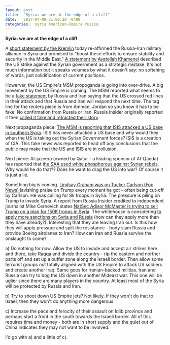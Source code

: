 ```yaml
---
layout: post
title:  "Syria: we are at the edge of a cliff"
date:   2017-04-09 21:06:20 -0400
categories:  syria American-Empire russia
---
```



**Syria: we are at the edge of a cliff**


A [short statement by the Kremlin](http://en.kremlin.ru/events/president/news/54256 "Kremlin: Telephone conversation with President of Iran Rouhani") today re-affirmed the Russia-Iran military alliance in Syria and promised to "boost these efforts to ensure stability and security in the Middle East."  [A statement by Ayatollah Khamenei](http://en.kremlin.ru/events/president/news/54256 "Khamenei: The US made a strategic mistake") described the US strike against the Syrian government as a strategic mistake. It's not much information but it speaks volumes by what it doesn't say: no softening of words, just solidification of current positions. 

<!--excerpt-->

Howerver, the US Empire's MSM propoganda is going into over-drive. A big movement by the US Empire is coming.  The MSM reported what seems to be a [fake statement](http://www.reuters.com/article/us-mideast-crisis-syria-allies-idUSKBN17B0K7 "Reuters: Assad allies say US attack crossed red lines") by Russia and Iran saying that the US crossed red lines in their attack and that Russia and Iran will respond the next time. The tag line for the reuters piece is from Amman, Jordan so you know it has to be fake.  No confirmation from Russia or Iran.  Russia Insider originally reported it then [called it fake and retracted their story](http://russia-insider.com/en/breaking-russia-and-iran-say-they-will-respond-force-if-us-strikes-syria-again/ri19518 "Reuters, Others, Report Fake Iran/Russia Statement on Syria — 'Russia Insider' Blindly Follows").  

Next propaganda piece:  [The MSM is reporting that ISIS attacked a US base in southern Syria](https://www.wsj.com/articles/islamic-state-hits-u-s-led-base-in-southern-syria-1491769112 "WSJ: Islamic State Hits U.S.-Led Base in Southern Syria"). ISIS has never attacked a US base and why would they when the US is taking out the Syrian Government forces?  ISIS is a creation of CIA.  This fake news was reported to head off any conclusions that the public may make that the US and ISIS are in collusion. 

Next piece:  Al-jazeera (owned by Qatar - a leading sponsor of Al-Qaeda) has reported that t[he SAA used white phosphorous against Syrian rebels](http://www.zerohedge.com/news/2017-04-09/isis-attacks-us-led-base-southern-syria-assad-said-use-white-phosphorus "ZH: assad said to use white phosphorous").  Why would he do that?? Does he want to drag the US into war?  Of course it is just a lie. 

Something big is coming.  [Lindsay Graham was on Tucker Carlson (Fox News) ](http://video.foxnews.com/v/5390333936001/?playlist_id=2280180753001#sp=show-clips "Fox")lavishing praise on Trump every moment he got - often being cut-off by Carlson.  He was calling for 8k troops in Syria.  The pressure is piling on Trump to invade Syria.  A report from Russia Insider credited to independent journalist Mike Cernovich states [NatSec Adisor McMaster is trying to sell Trump on a plan for 150K troops in Syria](http://russia-insider.com/en/breaking-trumps-national-security-adviser-wants-full-scale-war-syria/ri19516 "RI:Trump's National Security Advisor Planning 'Full-Scale War' in Syria"). The whitehouse is considering [to apply more sanctions on Syria and Russia](http://thehill.com/blogs/floor-action/senate/327920-graham-to-expand-russia-sanctions-bill-to-include-aiding-assad "The Hill: Graham to expand Russia sanctions bill to include aiding Assad")  (how can they apply more than they have already?). Interesting that they are leaving Iran out.  Is this how they will apply pressure and split the resistance - body slam Russia and provide Boeing airplanes to Iran? How can Iran and Russia survive the onslaught to come?

a) Do nothing for now. Allow the US to invade and accept air strikes here and there, take Raqqa and divide the country - rip the eastern and norther parts off and set up a buffer zone along the Israeli border.  Then allow some terrorist groups not totally aligned with the US Empire to attack US soldiers and create another Iraq.  Same goes for Iranian-backed militias. Iran and Russia can try to bog the US down in another Mideast war.  This one will be uglier since there are many players in the country.  At least most of the Syria will be protected by Russia and Iran. 

b) Try to shoot down US Empire jets?  Not likely.  If they won't do that to Israel, then they won't do anything more dangerous.  

c) Increase the pace and ferocity of their assault on Idlib province and perhaps start a front in the south towards the Israeli border.  All of this requires time and money - both are in short supply and the quiet out of China indicates they may not want to be involved. 

I'd go with a) and a little of c). 


